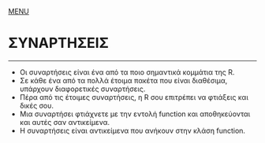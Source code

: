 [MENU](README.md)

# ΣΥΝΑΡΤΗΣΕΙΣ

---

- Οι συναρτήσεις είναι ένα από τα ποιο σημαντικά κομμάτια της R.
- Σε κάθε ένα από τα πολλά έτοιμα πακέτα που είναι διαθέσιμα, υπάρχουν διαφορετικές συναρτήσεις.
- Πέρα από τις έτοιμες συναρτήσεις, η R σου επιτρέπει να φτιάξεις και δικές σου.
- Μια συναρτήσει φτιάχνετε με την εντολή function και αποθηκεύονται και αυτές σαν αντικείμενα.
- Η συναρτήσεις είναι αντικείμενα που ανήκουν στην κλάση function.